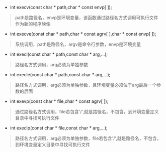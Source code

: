 * int execv(const char * path,char * const envp[ ]);

>path是路径名，envp是环境变量，该函数通过路径名方式调用可执行文件作为新的程序映像

* int execve(const char * path,char * const agrv[ ],char * const envp[ ]);

>系统调用，path是路径名，argv是命令行参数，envp是环境变量

* int execl(const char * path,const char * arg,...);

>路径名方式调用，arg必须为单独参数

* int execle(const char * path,const char * arg,...);

>路径名方式调用，arg必须为单独参数，且环境变量必须位于arg最后一个参数的后面

* int exevp(const char * file,char * const agrv[ ]);

>通过路径名方式调用，file若包含'/',就是路径名，不包含，到环境变量定义目录中寻找可执行文件

* int execlp(const char * file,const char * arg,...);

>路径名方式调用，arg必须为单独参数，file若包含'/',就是路径名，不包含，到环境变量定义目录中寻找可执行文件